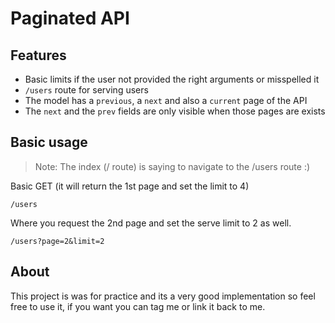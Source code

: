 # Paginated API

## Features

- Basic limits if the user not provided the right arguments or misspelled it
- `/users` route for serving users
- The model has a `previous`, a `next` and also a `current` page of the API
- The `next` and the `prev` fields are only visible when those pages are exists

## Basic usage

> Note: The index (/ route) is saying to navigate to the /users route :)

Basic GET (it will return the 1st page and set the limit to 4)

```
/users
```

Where you request the 2nd page and set the serve limit to 2 as well.

```
/users?page=2&limit=2
```

## About

This project is was for practice and its a very good implementation so feel free to use it, if you want you can tag me or link it back to me.
